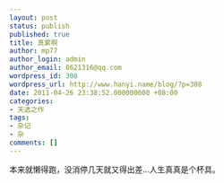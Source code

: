 ```yaml
---
layout: post
status: publish
published: true
title: 真累啊
author: mp77
author_login: admin
author_email: 8621316@qq.com
wordpress_id: 308
wordpress_url: http://www.hanyi.name/blog/?p=308
date: 2011-04-26 23:38:52.000000000 +08:00
categories:
- 天选之作
tags:
- 杂记
- 杂
comments: []
---
```

本来就懒得跑，没消停几天就又得出差...人生真真是个杯具。
